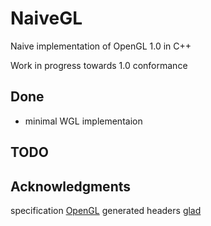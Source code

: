 # NaiveGL

Naive implementation of OpenGL 1.0 in C++

Work in progress towards 1.0 conformance

## Done

* minimal WGL implementaion

## TODO



## Acknowledgments

specification [OpenGL](https://registry.khronos.org/OpenGL/specs/gl/glspec10.pdf)
generated headers [glad](https://github.com/Dav1dde/glad)
